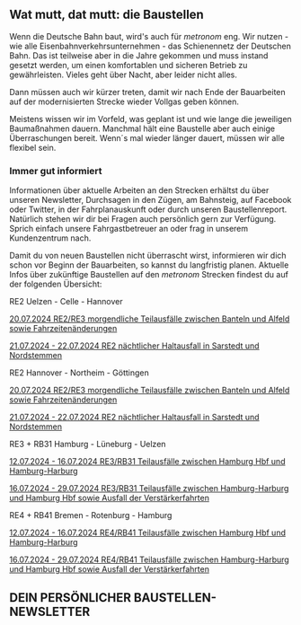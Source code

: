 Wat mutt, dat mutt: die Baustellen
----------

Wenn die Deutsche Bahn baut, wird's auch für *metronom* eng.
Wir nutzen - wie alle Eisenbahnverkehrsunternehmen - das Schienennetz der Deutschen Bahn. Das ist teilweise aber in die Jahre gekommen und muss instand gesetzt werden, um einen komfortablen und sicheren Betrieb zu gewährleisten. Vieles geht über Nacht, aber leider nicht alles.

Dann müssen auch wir kürzer treten, damit wir nach Ende der Bauarbeiten auf der modernisierten Strecke wieder Vollgas geben können.

Meistens wissen wir im Vorfeld, was geplant ist und wie lange die jeweiligen Baumaßnahmen dauern. Manchmal hält eine Baustelle aber auch einige Überraschungen bereit. Wenn´s mal wieder länger dauert, müssen wir alle flexibel sein.

### Immer gut informiert ###

Informationen über aktuelle Arbeiten an den Strecken erhältst du über unseren Newsletter, Durchsagen in den Zügen, am Bahnsteig, auf Facebook oder Twitter, in der Fahrplanauskunft oder durch unseren Baustellenreport. Natürlich stehen wir dir bei Fragen auch persönlich gern zur Verfügung. Sprich einfach unsere Fahrgastbetreuer an oder frag in unserem Kundenzentrum nach.

Damit du von neuen Baustellen nicht überrascht wirst, informieren wir dich schon vor Beginn der Bauarbeiten, so kannst du langfristig planen. Aktuelle Infos über zukünftige Baustellen auf den *metronom* Strecken findest du auf der folgenden Übersicht:

RE2 Uelzen - Celle - Hannover

[20.07.2024 RE2/RE3 morgendliche Teilausfälle zwischen Banteln und Alfeld sowie Fahrzeitenänderungen](https://www.der-metronom.de/baustellen/re2-re3-morgendliche-teilausfaelle-zwischen-banteln-und-alfeld-sowie-fahrzeitenaenderungen/)

[21.07.2024 - 22.07.2024 RE2 nächtlicher Haltausfall in Sarstedt und Nordstemmen](https://www.der-metronom.de/baustellen/re2-naechtlicher-haltausfall-in-sarstedt-und-nordstemmen/)

RE2 Hannover - Northeim - Göttingen

[20.07.2024 RE2/RE3 morgendliche Teilausfälle zwischen Banteln und Alfeld sowie Fahrzeitenänderungen](https://www.der-metronom.de/baustellen/re2-re3-morgendliche-teilausfaelle-zwischen-banteln-und-alfeld-sowie-fahrzeitenaenderungen/)

[21.07.2024 - 22.07.2024 RE2 nächtlicher Haltausfall in Sarstedt und Nordstemmen](https://www.der-metronom.de/baustellen/re2-naechtlicher-haltausfall-in-sarstedt-und-nordstemmen/)

RE3 + RB31 Hamburg - Lüneburg - Uelzen

[12.07.2024 - 16.07.2024 RE3/RB31 Teilausfälle zwischen Hamburg Hbf und Hamburg-Harburg](https://www.der-metronom.de/baustellen/re3-rb31-teilausfaelle-zwischen-hamburg-hbf-und-hamburg-harburg-2/)

[16.07.2024 - 29.07.2024 RE3/RB31 Teilausfälle zwischen Hamburg-Harburg und Hamburg Hbf sowie Ausfall der Verstärkerfahrten](https://www.der-metronom.de/baustellen/re3-rb31-teilausfaelle-zwischen-hamburg-harburg-und-hamburg-hbf-sowie-ausfall-der-verstaerkerfahrten/)

RE4 + RB41 Bremen - Rotenburg - Hamburg

[12.07.2024 - 16.07.2024 RE4/RB41 Teilausfälle zwischen Hamburg Hbf und Hamburg-Harburg](https://www.der-metronom.de/baustellen/re4-rb41-teilausfaelle-zwischen-hamburg-hbf-und-hamburg-harburg-3/)

[16.07.2024 - 29.07.2024 RE4/RB41 Teilausfälle zwischen Hamburg-Harburg und Hamburg Hbf sowie Ausfall der Verstärkerfahrten](https://www.der-metronom.de/baustellen/re4-rb41-teilausfaelle-zwischen-hamburg-harburg-und-hamburg-hbf-sowie-ausfall-der-verstaerkerfahrten/)

DEIN PERSÖNLICHER BAUSTELLEN-NEWSLETTER
----------
